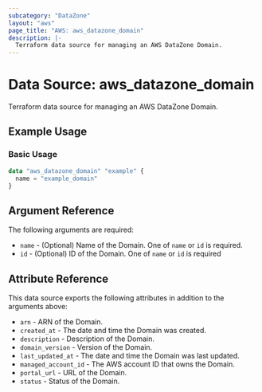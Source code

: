 ```yaml
---
subcategory: "DataZone"
layout: "aws"
page_title: "AWS: aws_datazone_domain"
description: |-
  Terraform data source for managing an AWS DataZone Domain.
---
```


# Data Source: aws_datazone_domain

Terraform data source for managing an AWS DataZone Domain.

## Example Usage

### Basic Usage

```terraform
data "aws_datazone_domain" "example" {
  name = "example_domain"
}
```

## Argument Reference

The following arguments are required:

* `name` - (Optional) Name of the Domain. One of `name` or `id` is required.
* `id` - (Optional) ID of the Domain. One of `name` or `id` is required

## Attribute Reference

This data source exports the following attributes in addition to the arguments above:

* `arn` - ARN of the Domain.
* `created_at` - The date and time the Domain was created.
* `description` - Description of the Domain.
* `domain_version` - Version of the Domain.
* `last_updated_at` - The date and time the Domain was last updated.
* `managed_account_id` - The AWS account ID that owns the Domain.
* `portal_url` - URL of the Domain.
* `status` - Status of the Domain.